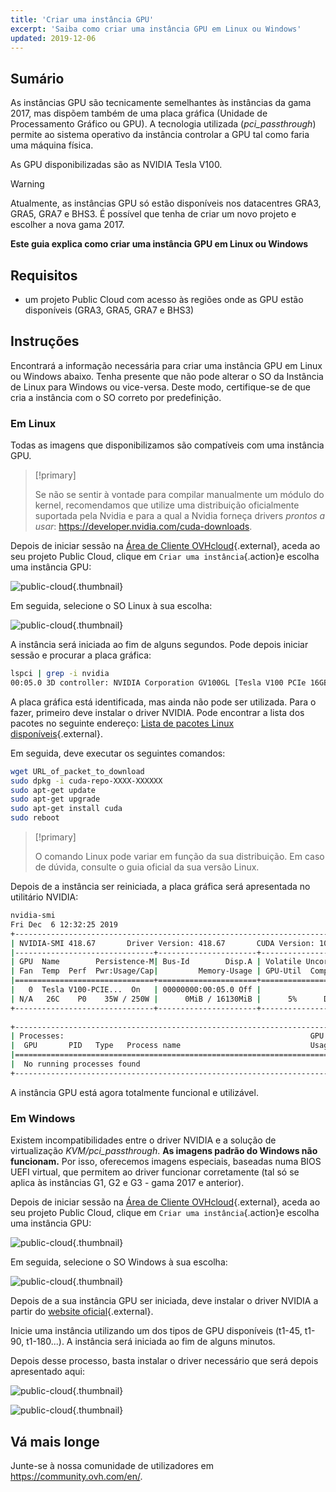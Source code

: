 ```yaml
---
title: 'Criar uma instância GPU'
excerpt: 'Saiba como criar uma instância GPU em Linux ou Windows'
updated: 2019-12-06
---
```


## Sumário

As instâncias GPU são tecnicamente semelhantes às instâncias da gama 2017, mas dispõem também de uma placa gráfica (Unidade de Processamento Gráfico ou GPU). A tecnologia utilizada (*pci_passthrough*) permite ao sistema operativo da instância controlar a GPU tal como faria uma máquina física.

As GPU disponibilizadas são as NVIDIA Tesla V100. 

> [!warning]
>
> Atualmente, as instâncias GPU só estão disponíveis nos datacentres GRA3, GRA5, GRA7 e BHS3. É possível que tenha de criar um novo projeto e escolher a nova gama 2017.
> 

**Este guia explica como criar uma instância GPU em Linux ou Windows**

## Requisitos

- um projeto Public Cloud com acesso às regiões onde as GPU estão disponíveis (GRA3, GRA5, GRA7 e BHS3)

## Instruções

Encontrará a informação necessária para criar uma instância GPU em Linux ou Windows abaixo.
Tenha presente que não pode alterar o SO da Instância de Linux para Windows ou vice-versa. Deste modo, certifique-se de que cria a instância com o SO correto por predefinição.

### Em Linux

Todas as imagens que disponibilizamos são compatíveis com uma instância GPU.

> [!primary]
>
> Se não se sentir à vontade para compilar manualmente um módulo do kernel, recomendamos que utilize uma distribuição oficialmente suportada pela Nvidia e para a qual a Nvidia forneça drivers *prontos a usar*: <https://developer.nvidia.com/cuda-downloads>.
> 

Depois de iniciar sessão na [Área de Cliente OVHcloud](https://www.ovh.com/auth/?action=gotomanager&from=https://www.ovh.pt/&ovhSubsidiary=pt){.external}, aceda ao seu projeto Public Cloud, clique em `Criar uma instância`{.action}e escolha uma instância GPU:

![public-cloud](gpu.png){.thumbnail}

Em seguida, selecione o SO Linux à sua escolha:

![public-cloud](linuxchoice.png){.thumbnail}

A instância será iniciada ao fim de alguns segundos. Pode depois iniciar sessão e procurar a placa gráfica: 

```bash
lspci | grep -i nvidia
00:05.0 3D controller: NVIDIA Corporation GV100GL [Tesla V100 PCIe 16GB] (rev a1)
```

A placa gráfica está identificada, mas ainda não pode ser utilizada. Para o fazer, primeiro deve instalar o driver NVIDIA. Pode encontrar a lista dos pacotes no seguinte endereço: [Lista de pacotes Linux disponíveis](http://developer.download.nvidia.com/compute/cuda/repos/){.external}.

Em seguida, deve executar os seguintes comandos:

```sh
wget URL_of_packet_to_download
sudo dpkg -i cuda-repo-XXXX-XXXXXX
sudo apt-get update
sudo apt-get upgrade
sudo apt-get install cuda
sudo reboot
```

> [!primary]
>
> O comando Linux pode variar em função da sua distribuição. Em caso de dúvida, consulte o guia oficial da sua versão Linux.
> 

Depois de a instância ser reiniciada, a placa gráfica será apresentada no utilitário NVIDIA:

```sh
nvidia-smi
Fri Dec  6 12:32:25 2019       
+-----------------------------------------------------------------------------+
| NVIDIA-SMI 418.67       Driver Version: 418.67       CUDA Version: 10.1     |
|-------------------------------+----------------------+----------------------+
| GPU  Name        Persistence-M| Bus-Id        Disp.A | Volatile Uncorr. ECC |
| Fan  Temp  Perf  Pwr:Usage/Cap|         Memory-Usage | GPU-Util  Compute M. |
|===============================+======================+======================|
|   0  Tesla V100-PCIE...  On   | 00000000:00:05.0 Off |                    0 |
| N/A   26C    P0    35W / 250W |      0MiB / 16130MiB |      5%      Default |
+-------------------------------+----------------------+----------------------+
                                                                               
+-----------------------------------------------------------------------------+
| Processes:                                                       GPU Memory |
|  GPU       PID   Type   Process name                             Usage      |
|=============================================================================|
|  No running processes found                                                 |
+-----------------------------------------------------------------------------+
```

A instância GPU está agora totalmente funcional e utilizável.

### Em Windows

Existem incompatibilidades entre o driver NVIDIA e a solução de virtualização *KVM/pci_passthrough*. **As imagens padrão do Windows não funcionam.**
Por isso, oferecemos imagens especiais, baseadas numa BIOS UEFI virtual, que permitem ao driver funcionar corretamente (tal só se aplica às instâncias G1, G2 e G3 - gama 2017 e anterior).

Depois de iniciar sessão na [Área de Cliente OVHcloud](https://www.ovh.com/auth/?action=gotomanager&from=https://www.ovh.pt/&ovhSubsidiary=pt){.external}, aceda ao seu projeto Public Cloud, clique em `Criar uma instância`{.action}e escolha uma instância GPU:

![public-cloud](gpu.png){.thumbnail}

Em seguida, selecione o SO Windows à sua escolha: 

![public-cloud](oschoice.png){.thumbnail}

Depois de a sua instância GPU ser iniciada, deve instalar o driver NVIDIA a partir do [website oficial](https://www.nvidia.com/Download/index.aspx){.external}.

Inicie uma instância utilizando um dos tipos de GPU disponíveis (t1-45, t1-90, t1-180...). A instância será iniciada ao fim de alguns minutos.

Depois desse processo, basta instalar o driver necessário que será depois apresentado aqui:

![public-cloud](driverson.png){.thumbnail}

![public-cloud](devicemanager.png){.thumbnail}

## Vá mais longe

Junte-se à nossa comunidade de utilizadores em <https://community.ovh.com/en/>.